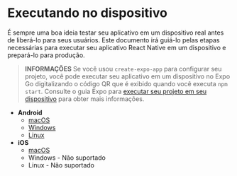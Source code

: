 # Executando no dispositivo
É sempre uma boa ideia testar seu aplicativo em um dispositivo real antes de liberá-lo para seus usuários. Este documento irá guiá-lo pelas etapas necessárias para executar seu aplicativo React Native em um dispositivo e prepará-lo para produção.

> **INFORMAÇÕES**
> Se você usou `create-expo-app` para configurar seu projeto, você pode executar seu aplicativo em um dispositivo no Expo Go digitalizando o código QR que é exibido quando você executa `npm start`. Consulte o guia Expo para [executar seu projeto em seu dispositivo](https://docs.expo.dev/get-started/expo-go/) para obter mais informações.

* **Android**
  * [macOS](/docs/running-on-device/android-mac-os.md)
  * [Windows](/docs/running-on-device/android-windows.md)
  * [Linux](/docs/running-on-device/android-linux.md)
* **iOS**
  * [macOS](/docs/running-on-device/ios-macos.md)
  * Windows - Não suportado 
  * Linux - Não suportado
